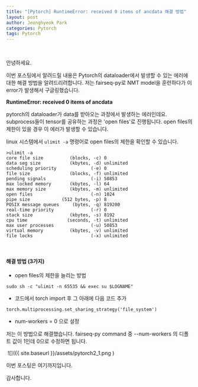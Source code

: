 ```yaml
---
title: "﻿[Pytorch] RuntimeError: received 0 items of ancdata 해결 방법"
layout: post
author: Jeonghyeok Park
categories: Pytorch
tags: Pytorch
---
```



﻿

안녕하세요.

이번 포스팅에서 알려드릴 내용은 Pytorch의 dataloader에서 발생할 수 있는 에러에 대한 해결 방법을 알려드리려합니다.
저는 fairseq-py로 NMT model을 훈련하다가 이 error가 발생해서 구글링했습니다.

**RuntimeError: received 0 items of ancdata**

pytorch의 dataloader가 data를 받아오는 과정에서 발생하는 에러인데요. subprocess들이 tensor를 공유하는 과정은 'open files'로 진행됩니다.
open files의 제한이 있을 경우 이 에러가 발생할 수 있습니다.

linux 시스템에서 `ulimit -a` 명령어로 open files의 제한을 확인할 수 있습니다.
﻿
```
>ulimit -a
core file size          (blocks, -c) 0
data seg size           (kbytes, -d) unlimited
scheduling priority             (-e) 0
file size               (blocks, -f) unlimited
pending signals                 (-i) 50853
max locked memory       (kbytes, -l) 64
max memory size         (kbytes, -m) unlimited
open files                      (-n) 1024
pipe size            (512 bytes, -p) 8
POSIX message queues     (bytes, -q) 819200
real-time priority              (-r) 0
stack size              (kbytes, -s) 8192
cpu time               (seconds, -t) unlimited
max user processes              (-u) 50853
virtual memory          (kbytes, -v) unlimited
file locks                      (-x) unlimited
```

﻿

#### 해결 방법 (3가지)

- open files의 제한을 늘리는 방법

```
sudo sh -c "ulimit -n 65535 && exec su $LOGNAME"
```

- 코드에서 torch import 후 그 아래에 다음 코드 추가

```
torch.multiprocessing.set_sharing_strategy('file_system')
```

- num-workers = 0 으로 설정

저는 이 방법으로 해결했습니다. fairseq-py command 중 --num-workers 의 디폴트 값이 1인데 0으로 수정하면 됩니다.

﻿
![]({{ site.baseurl }}/assets/pytorch2_1.png )
﻿

이번 포스팅은 여기까지입니다.

감사합니다.
﻿


